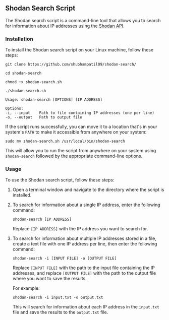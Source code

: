 ## Shodan Search Script

The Shodan search script is a command-line tool that allows you to search for information about IP addresses using the [Shodan API](https://developer.shodan.io/api).

### Installation

To install the Shodan search script on your Linux machine, follow these steps:

   ```
   git clone https://github.com/shubhampatil09/shodan-search/
   ```
   ```
   cd shodan-search
   ```

   ```
   chmod +x shodan-search.sh
   ```

  `./shodan-search.sh` 

   ```
   Usage: shodan-search [OPTIONS] [IP ADDRESS]

   Options:
   -i, --input    Path to file containing IP addresses (one per line)
   -o, --output   Path to output file
   ```

  If the script runs successfully, you can move it to a location that's in your system's `PATH` to make it accessible from anywhere on your system:

   ```
   sudo mv shodan-search.sh /usr/local/bin/shodan-search
   ```

   This will allow you to run the script from anywhere on your system using `shodan-search` followed by the appropriate command-line options.

### Usage

To use the Shodan search script, follow these steps:

1. Open a terminal window and navigate to the directory where the script is installed.

2. To search for information about a single IP address, enter the following command:

   ```
   shodan-search [IP ADDRESS]
   ```

   Replace `[IP ADDRESS]` with the IP address you want to search for.

3. To search for information about multiple IP addresses stored in a file, create a text file with one IP address per line, then enter the following command:

   ```
   shodan-search -i [INPUT FILE] -o [OUTPUT FILE]
   ```

   Replace `[INPUT FILE]` with the path to the input file containing the IP addresses, and replace `[OUTPUT FILE]` with the path to the output file where you want to save the results.

   For example:

   ```
   shodan-search -i input.txt -o output.txt
   ```

   This will search for information about each IP address in the `input.txt` file and save the results to the `output.txt` file.
